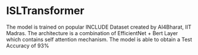 # ISLTransformer

The model is trained on popular INCLUDE Dataset created by AI4Bharat, IIT Madras. The architecture is a combination of EfficientNet + Bert Layer which contains self attention mechanism. The model is able to obtain a Test Accuracy of 93%

